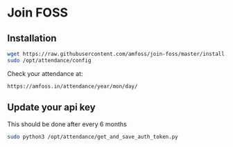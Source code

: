 # Join FOSS


## Installation

```bash
wget https://raw.githubusercontent.com/amfoss/join-foss/master/install.sh ; bash -e install.sh
sudo /opt/attendance/config
```

Check your attendance at:

```
https://amfoss.in/attendance/year/mon/day/
```

## Update your api key

This should be done after every 6 months

```bash
sudo python3 /opt/attendance/get_and_save_auth_token.py
```
